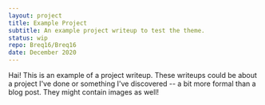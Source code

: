 ```yaml
---
layout: project
title: Example Project
subtitle: An example project writeup to test the theme.
status: wip
repo: Breq16/Breq16
date: December 2020
---
```


Hai! This is an example of a project writeup. These writeups could be about a project I've done or something I've discovered -- a bit more formal than a blog post. They might contain images as well!
